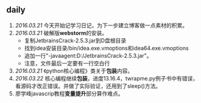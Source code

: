 ## daily
1. *2016.03.21* 今天开始记学习日记，为下一步建立博客做一点素材的积累。
2. *2016.03.21* 破解版**webstorm**的安装。
    * 复制JetbrainsCrack-2.5.3.jar到D盘根目录
    * 找到idea安装目录/bin/idea.exe.vmoptions和idea64.exe.vmoptions
    * 追加一行"-javaagent:D:/JetbrainsCrack-2.5.3.jar"。
    * 注意，文件最后一定要有一行空白行
3. *2016.03.21* 《python核心编程》类关于**包装**内容。
4. *2016.03.22* 核心编程继续**包装**，进度13.16.4，twrapme.py例子书中有错误，看源码才改正错误。并做了实际验证，还用到了sleep()方法。
5. 廖学峰javascrip教程**变量提升**部分算作难点。
